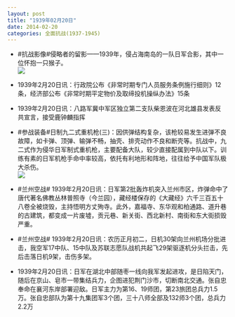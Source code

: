 ```yaml
---
layout: post
title: "1939年02月20日"
date: 2014-02-20
categories: 全面抗战(1937-1945)
---
```


<meta name="referrer" content="no-referrer" />

- #抗战影像#侵略者的留影——1939年，侵占海南岛的一队日军合影，其中一位怀抱一只猴子。 <br/><img src="https://ww4.sinaimg.cn/large/aca367d8jw1edq1tm9bdkj20ku0ekn0m.jpg" />

- 1939年2月20日讯：行政院公布《非常时期专门人员服务条例施行细则》12条，经济部公布《非常时期平定物价及取缔投机操纵办法》15条 

- 1939年2月20日讯：八路军冀中军区独立第二支队柴恩波在河北雄县发表反 共宣言，接受鹿钟麟指挥 

- #参战装备#日制九二式重机枪(三)：因供弹结构复杂，该枪较易发生进弹不良故障，如卡弹、顶弹、输弹不畅，抽壳、排壳动作不良和断壳等。抗战中，九二式作为侵华日军制式重机枪，主要配备大队，较少直接配属到中队以下。训练有素的日军机枪手命中率较高，依托有利地形和阵地，往往给予中国军队极大杀伤。 <br/><img src="https://ww3.sinaimg.cn/large/aca367d8jw1edpm75y1yfj20ar136452.jpg" />

- #兰州空战# 1939年2月20日讯：日军第2批轰炸机突入兰州市区，炸弹命中了唐代著名佛教丛林普照寺（今兰园），藏经楼保存的《大藏经》六千三百五十八卷全被烧毁，主持悟明方丈殉寺。此外，嘉福寺、东华观和柏通路、道升巷的古建筑，都变成一片废墟，贡元巷、新关街、西北新村、南街和东大街损毁严重。  

- #兰州空战# 1939年2月20日讯：农历正月初二，日机30架向兰州机场分批进击，我空军17中队、15中队及苏联志愿队战机共起飞29架驱逐机分头拦击，先后击落日机9架，击伤多架。 

- 1939年2月20日讯：日军在湖北中部随枣一线向我军发起进攻，是日陷天门，随后在京山、皂市一带集结兵力，企图进犯荆门沙市，切断南北交通。张自忠奉命在襄河东岸部署迎敌。日军主力为第16、19师团，第23旅团总兵力1.5万。张自忠部队为第十九集团军3个团，三十八师全部及132师3个团，总兵力2.2万 

